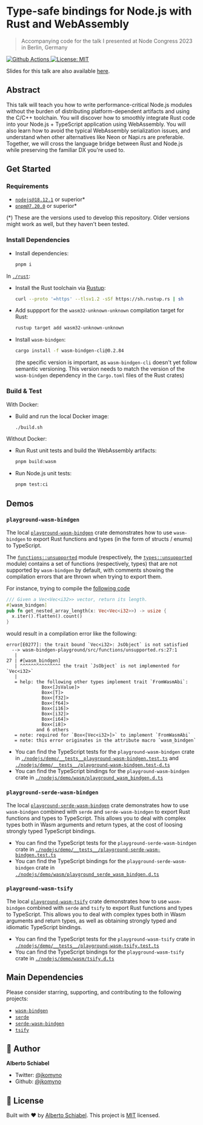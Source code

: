 # Type-safe bindings for Node.js with Rust and WebAssembly

> Accompanying code for the talk I presented at Node Congress 2023 in Berlin, Germany

<p>
  <a href="https://github.com/jkomyno/node-congress-2023/actions/workflows/ci.yaml">
    <img alt="Github Actions" src="https://github.com/jkomyno/node-congress-2023/actions/workflows/pipeline.yml/badge.svg?branch=main" target="_blank" />
  </a>

  <a href="https://github.com/jkomyno/node-congress-2023/blob/main/LICENSE">
    <img alt="License: MIT" src="https://img.shields.io/badge/License-MIT-yellow.svg" target="_blank" />
  </a>
  
</p>

Slides for this talk are also available [here](http://jkomyno-nodecongress-2023.vercel.app/).

## Abstract

This talk will teach you how to write performance-critical Node.js modules without the burden of distributing platform-dependent artifacts and using the C/C++ toolchain. You will discover how to smoothly integrate Rust code into your Node.js + TypeScript application using WebAssembly. You will also learn how to avoid the typical WebAssembly serialization issues, and understand when other alternatives like Neon or Napi.rs are preferable. Together, we will cross the language bridge between Rust and Node.js while preserving the familiar DX you're used to.

## Get Started

### Requirements

- [`nodejs@18.12.1`](https://nodejs.org/en/download/) or superior*
- [`pnpm@7.20.0`](https://pnpm.io/installation) or superior*

(*) These are the versions used to develop this repository. Older versions might work as well, but they haven't been tested.

### Install Dependencies

- Install dependencies:
  ```sh
  pnpm i
  ```

In [`./rust`](./rust):

- Install the Rust toolchain via [Rustup](https://rustup.rs/):
  ```sh
  curl --proto '=https' --tlsv1.2 -sSf https://sh.rustup.rs | sh
  ```

- Add suppport for the `wasm32-unknown-unknown` compilation target for Rust:
  ```sh
  rustup target add wasm32-unknown-unknown
  ```

- Install `wasm-bindgen`:
  ```sh
  cargo install -f wasm-bindgen-cli@0.2.84
  ```
  
  (the specific version is important, as `wasm-bindgen-cli` doesn't yet follow semantic versioning. This version needs to match the version of the `wasm-bindgen` dependency in the `Cargo.toml` files of the Rust crates)

### Build & Test

With Docker:

  - Build and run the local Docker image:

    ```sh
    ./build.sh
    ```

Without Docker:

  - Run Rust unit tests and build the WebAssembly artifacts:

    ```sh
    pnpm build:wasm
    ```

  - Run Node.js unit tests:

    ```sh
    pnpm test:ci
    ```

## Demos

### `playground-wasm-bindgen`

The local [`playground-wasm-bindgen`](./rust/playground-wasm-bindgen/src/lib.rs) crate demonstrates how to use `wasm-bindgen` to export Rust functions and types (in the form of structs / enums) to TypeScript.

The [`functions::unsupported`](./rust/playground-wasm-bindgen/src/functions/unsupported.rs) module (respectively, the [`types::unsupported`](./rust/playground-wasm-bindgen/src/types/unsupported.rs) module) contains a set of functions (respectively, types) that are not supported by `wasm-bindgen` by default, with comments showing the compilation errors that are thrown when trying to export them.

For instance, trying to compile the [following code](https://github.com/jkomyno/node-congress-2023/blob/4495d5315d19d321841b2f6aec47464f0a1e5951/rust/playground-wasm-bindgen/src/functions/unsupported.rs#L4-L30)

```rust
/// Given a Vec<Vec<i32>> vector, return its length.
#[wasm_bindgen]
pub fn get_nested_array_length(x: Vec<Vec<i32>>) -> usize {
  x.iter().flatten().count()
}
```

would result in a compilation error like the following:

```console
error[E0277]: the trait bound `Vec<i32>: JsObject` is not satisfied
  --> wasm-bindgen-playground/src/functions/unsupported.rs:27:1
   |
27 | #[wasm_bindgen]
   | ^^^^^^^^^^^^^^^ the trait `JsObject` is not implemented for `Vec<i32>`
   |
   = help: the following other types implement trait `FromWasmAbi`:
             Box<[JsValue]>
             Box<[T]>
             Box<[f32]>
             Box<[f64]>
             Box<[i16]>
             Box<[i32]>
             Box<[i64]>
             Box<[i8]>
           and 6 others
   = note: required for `Box<[Vec<i32>]>` to implement `FromWasmAbi`
   = note: this error originates in the attribute macro `wasm_bindgen`
```

- You can find the TypeScript tests for the `playground-wasm-bindgen` crate in [`./nodejs/demo/__tests__playground-wasm-bindgen.test.ts`](./nodejs/demo/__tests__/playground-wasm-bindgen.test.ts) and [`./nodejs/demo/__tests__/playground-wasm-bindgen.test-d.ts`](./nodejs/demo/__tests__/playground-wasm-bindgen.test-d.ts)
- You can find the TypeScript bindings for the `playground-wasm-bindgen` crate in [`./nodejs/demo/wasm/playground_wasm_bindgen.d.ts`](./nodejs/demo/wasm/playground_wasm_bindgen.d.ts)

### `playground-serde-wasm-bindgen`

The local [`playground-serde-wasm-bindgen`](./rust/playground-serde-wasm-bindgen/src/lib.rs) crate demonstrates how to use `wasm-bindgen` combined with `serde` and `serde-wasm-bindgen` to export Rust functions and types to TypeScript. This allows you to deal with complex types both in Wasm arguments and return types, at the cost of loosing strongly typed TypeScript bindings.

- You can find the TypeScript tests for the `playground-serde-wasm-bindgen` crate in [`./nodejs/demo/__tests__/playground-serde-wasm-bindgen.test.ts`](./nodejs/demo/__tests__/playground-serde-wasm-bindgen.test.ts)
- You can find the TypeScript bindings for the `playground-serde-wasm-bindgen` crate in [`./nodejs/demo/wasm/playground_serde_wasm_bindgen.d.ts`](./nodejs/demo/wasm/playground_serde_wasm_bindgen.d.ts)

### `playground-wasm-tsify`

The local [`playground-wasm-tsify`](./rust/playground-wasm-tsify/src/lib.rs) crate demonstrates how to use `wasm-bindgen` combined with `serde` and `tsify` to export Rust functions and types to TypeScript. This allows you to deal with complex types both in Wasm arguments and return types, as well as obtaining strongly typed and idiomatic TypeScript bindings.

- You can find the TypeScript tests for the `playground-wasm-tsify` crate in [`./nodejs/demo/__tests__/playground-wasm-tsify.test.ts`](./nodejs/demo/__tests__/playground-wasm-tsify.test.ts)
- You can find the TypeScript bindings for the `playground-wasm-tsify` crate in [`./nodejs/demo/wasm/tsify.d.ts`](./nodejs/demo/wasm/playground_wasm_tsify.d.ts)

## Main Dependencies

Please consider starring, supporting, and contributing to the following projects:

- [`wasm-bindgen`](https://github.com/rustwasm/wasm-bindgen)
- [`serde`](https://github.com/serde-rs/serde)
- [`serde-wasm-bindgen`](https://github.com/cloudflare/serde-wasm-bindgen)
- [`tsify`](https://github.com/madonoharu/tsify)

## 👤 Author

**Alberto Schiabel**

* Twitter: [@jkomyno](https://twitter.com/jkomyno)
* Github: [@jkomyno](https://github.com/jkomyno)

## 📝 License

Built with ❤️ by [Alberto Schiabel](https://github.com/jkomyno).
This project is [MIT](https://github.com/jkomyno/node-congress-2023/blob/main/LICENSE) licensed.
